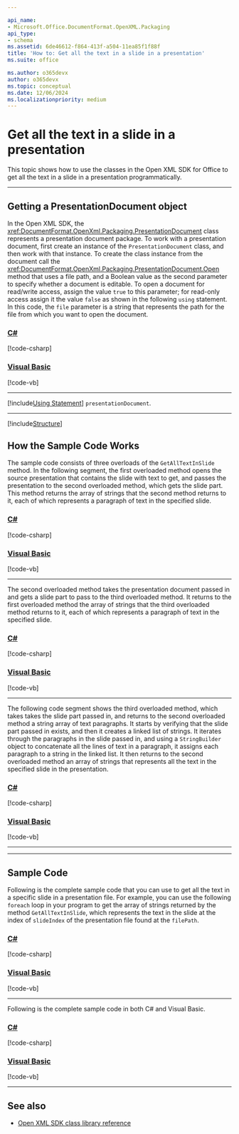 ```yaml
---

api_name:
- Microsoft.Office.DocumentFormat.OpenXML.Packaging
api_type:
- schema
ms.assetid: 6de46612-f864-413f-a504-11ea85f1f88f
title: 'How to: Get all the text in a slide in a presentation'
ms.suite: office

ms.author: o365devx
author: o365devx
ms.topic: conceptual
ms.date: 12/06/2024
ms.localizationpriority: medium
---
```

# Get all the text in a slide in a presentation

This topic shows how to use the classes in the Open XML SDK for
Office to get all the text in a slide in a presentation
programmatically.



--------------------------------------------------------------------------------
## Getting a PresentationDocument object
In the Open XML SDK, the <xref:DocumentFormat.OpenXml.Packaging.PresentationDocument> class represents a
presentation document package. To work with a presentation document,
first create an instance of the `PresentationDocument` class, and then work with
that instance. To create the class instance from the document call the
<xref:DocumentFormat.OpenXml.Packaging.PresentationDocument.Open>
method that uses a file path, and a Boolean value as the second
parameter to specify whether a document is editable. To open a document
for read/write access, assign the value `true` to this parameter; for read-only access
assign it the value `false` as shown in the
following `using` statement. In this code,
the `file` parameter is a string that
represents the path for the file from which you want to open the
document.

### [C#](#tab/cs-1)
[!code-csharp[](../../samples/presentation/get_all_the_text_a_slide/cs/Program.cs#snippet1)]

### [Visual Basic](#tab/vb-1)
[!code-vb[](../../samples/presentation/get_all_the_text_a_slide/vb/Program.vb#snippet1)]
***


[!include[Using Statement](../includes/presentation/using-statement.md)] `presentationDocument`.


--------------------------------------------------------------------------------

[!include[Structure](../includes/presentation/structure.md)]

## How the Sample Code Works

The sample code consists of three overloads of the `GetAllTextInSlide` method. In the following
segment, the first overloaded method opens the source presentation that
contains the slide with text to get, and passes the presentation to the
second overloaded method, which gets the slide part. This method returns
the array of strings that the second method returns to it, each of which
represents a paragraph of text in the specified slide.

### [C#](#tab/cs-2)
[!code-csharp[](../../samples/presentation/get_all_the_text_a_slide/cs/Program.cs#snippet2)]

### [Visual Basic](#tab/vb-2)
[!code-vb[](../../samples/presentation/get_all_the_text_a_slide/vb/Program.vb#snippet2)]
***


The second overloaded method takes the presentation document passed in
and gets a slide part to pass to the third overloaded method. It returns
to the first overloaded method the array of strings that the third
overloaded method returns to it, each of which represents a paragraph of
text in the specified slide.

### [C#](#tab/cs-3)
[!code-csharp[](../../samples/presentation/get_all_the_text_a_slide/cs/Program.cs#snippet3)]

### [Visual Basic](#tab/vb-3)
[!code-vb[](../../samples/presentation/get_all_the_text_a_slide/vb/Program.vb#snippet3)]
***

The following code segment shows the third overloaded method, which
takes takes the slide part passed in, and returns to the second
overloaded method a string array of text paragraphs. It starts by
verifying that the slide part passed in exists, and then it creates a
linked list of strings. It iterates through the paragraphs in the slide
passed in, and using a `StringBuilder` object
to concatenate all the lines of text in a paragraph, it assigns each
paragraph to a string in the linked list. It then returns to the second
overloaded method an array of strings that represents all the text in
the specified slide in the presentation.

### [C#](#tab/cs-4)
[!code-csharp[](../../samples/presentation/get_all_the_text_a_slide/cs/Program.cs#snippet4)]

### [Visual Basic](#tab/vb-4)
[!code-vb[](../../samples/presentation/get_all_the_text_a_slide/vb/Program.vb#snippet4)]
***



--------------------------------------------------------------------------------
## Sample Code

Following is the complete sample code that you can use to get all the
text in a specific slide in a presentation file. For example, you can
use the following `foreach` loop in your
program to get the array of strings returned by the method `GetAllTextInSlide`, which represents the text in
the slide at the index of `slideIndex` of the presentation file found at the `filePath`.

### [C#](#tab/cs-5)
[!code-csharp[](../../samples/presentation/get_all_the_text_a_slide/cs/Program.cs#snippet5)]

### [Visual Basic](#tab/vb-5)
[!code-vb[](../../samples/presentation/get_all_the_text_a_slide/vb/Program.vb#snippet5)]
***


Following is the complete sample code in both C\# and Visual Basic.

### [C#](#tab/cs)
[!code-csharp[](../../samples/presentation/get_all_the_text_a_slide/cs/Program.cs#snippet)]

### [Visual Basic](#tab/vb)
[!code-vb[](../../samples/presentation/get_all_the_text_a_slide/vb/Program.vb#snippet)]

--------------------------------------------------------------------------------
## See also


- [Open XML SDK class library reference](/office/open-xml/open-xml-sdk)
